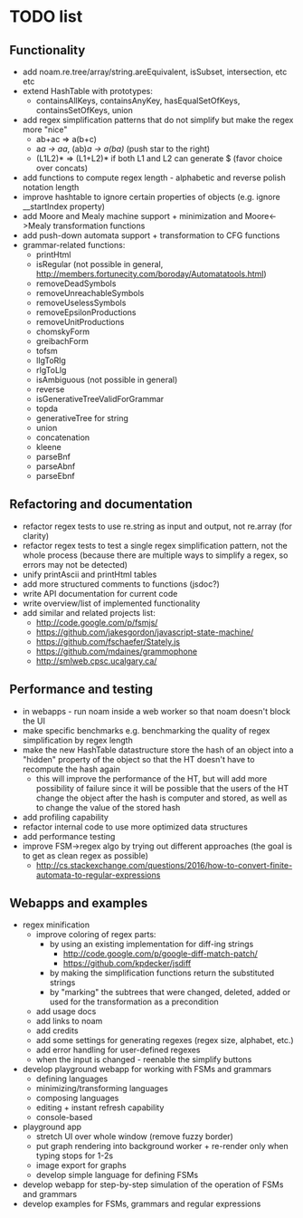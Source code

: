 # TODO list

## Functionality

* add noam.re.tree/array/string.areEquivalent, isSubset, intersection, etc etc
* extend HashTable with prototypes:
    * containsAllKeys, containsAnyKey, hasEqualSetOfKeys, containsSetOfKeys, union
* add regex simplification patterns that do not simplify but make the regex more "nice"
  * ab+ac => a(b+c) 
  * a*a -> aa*, (ab)*a -> a(ba)* (push star to the right)
  * (L1L2)* => (L1+L2)* if both L1 and L2 can generate $ (favor choice over concats)
* add functions to compute regex length - alphabetic and reverse polish notation length
* improve hashtable to ignore certain properties of objects (e.g. ignore __startIndex property)
* add Moore and Mealy machine support + minimization and Moore<->Mealy transformation functions
* add push-down automata support + transformation to CFG functions
* grammar-related functions: 
  * printHtml
  * isRegular (not possible in general, http://members.fortunecity.com/boroday/Automatatools.html)
  * removeDeadSymbols 
  * removeUnreachableSymbols
  * removeUselessSymbols
  * removeEpsilonProductions
  * removeUnitProductions
  * chomskyForm 
  * greibachForm
  * tofsm 
  * llgToRlg 
  * rlgToLlg 
  * isAmbiguous (not possible in general)
  * reverse
  * isGenerativeTreeValidForGrammar
  * topda
  * generativeTree for string
  * union
  * concatenation
  * kleene
  * parseBnf
  * parseAbnf
  * parseEbnf

## Refactoring and documentation

* refactor regex tests to use re.string as input and output, not re.array (for clarity)
* refactor regex tests to test a single regex simplification pattern, not the whole process (because there are multiple ways to simplify a regex, so errors may not be detected)
* unify printAscii and printHtml tables
* add more structured comments to functions (jsdoc?)
* write API documentation for current code
* write overview/list of implemented functionality
* add similar and related projects list: 
  * http://code.google.com/p/fsmjs/
  * https://github.com/jakesgordon/javascript-state-machine/
  * https://github.com/fschaefer/Stately.js
  * https://github.com/mdaines/grammophone
  * http://smlweb.cpsc.ucalgary.ca/

## Performance and testing

* in webapps - run noam inside a web worker so that noam doesn't block the UI
* make specific benchmarks e.g. benchmarking the quality of regex simplification by regex length
* make the new HashTable datastructure store the hash of an object into a "hidden" property of the object so that the HT doesn't have to recompute the hash again
  * this will improve the performance of the HT, but will add more possibility of failure since it will be possible that the users of the HT change the object after the hash is computer and stored, as well as to change the value of the stored hash
* add profiling capability
* refactor internal code to use more optimized data structures
* add performance testing
* improve FSM->regex algo by trying out different approaches (the goal is to get as clean regex as possible)
  * http://cs.stackexchange.com/questions/2016/how-to-convert-finite-automata-to-regular-expressions

## Webapps and examples

* regex minification
  * improve coloring of regex parts:
    * by using an existing implementation for diff-ing strings
      * http://code.google.com/p/google-diff-match-patch/
      * https://github.com/kpdecker/jsdiff
    * by making the simplification functions return the substituted strings
    * by "marking" the subtrees that were changed, deleted, added or used for the transformation as a precondition
  * add usage docs
  * add links to noam
  * add credits
  * add some settings for generating regexes (regex size, alphabet, etc.)
  * add error handling for user-defined regexes
  * when the input is changed - reenable the simplify buttons
* develop playground webapp for working with FSMs and grammars
  * defining languages
  * minimizing/transforming languages
  * composing languages
  * editing + instant refresh capability
  * console-based
* playground app
  * stretch UI over whole window (remove fuzzy border)
  * put graph rendering into background worker + re-render only when typing stops for 1-2s
  * image export for graphs
  * develop simple language for defining FSMs
* develop webapp for step-by-step simulation of the operation of FSMs and grammars
* develop examples for FSMs, grammars and regular expressions